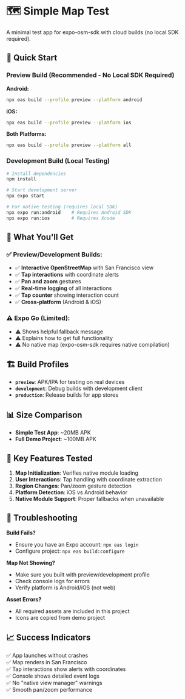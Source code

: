# 🗺️ Simple Map Test

A minimal test app for expo-osm-sdk with cloud builds (no local SDK required).

## 🚀 Quick Start

### Preview Build (Recommended - No Local SDK Required)

**Android:**
```bash
npx eas build --profile preview --platform android
```

**iOS:**
```bash  
npx eas build --profile preview --platform ios
```

**Both Platforms:**
```bash
npx eas build --profile preview --platform all
```

### Development Build (Local Testing)

```bash
# Install dependencies
npm install

# Start development server
npx expo start

# For native testing (requires local SDK)
npx expo run:android    # Requires Android SDK
npx expo run:ios        # Requires Xcode
```

## 📱 What You'll Get

### ✅ **Preview/Development Builds:**
- ✅ **Interactive OpenStreetMap** with San Francisco view
- ✅ **Tap interactions** with coordinate alerts
- ✅ **Pan and zoom** gestures  
- ✅ **Real-time logging** of all interactions
- ✅ **Tap counter** showing interaction count
- ✅ **Cross-platform** (Android & iOS)

### ⚠️ **Expo Go (Limited):**
- ⚠️ Shows helpful fallback message
- ⚠️ Explains how to get full functionality
- ⚠️ No native map (expo-osm-sdk requires native compilation)

## 🏗️ Build Profiles

- **`preview`**: APK/IPA for testing on real devices
- **`development`**: Debug builds with development client
- **`production`**: Release builds for app stores

## 📊 Size Comparison

- **Simple Test App**: ~20MB APK
- **Full Demo Project**: ~100MB APK

## 🔧 Key Features Tested

1. **Map Initialization**: Verifies native module loading
2. **User Interactions**: Tap handling with coordinate extraction  
3. **Region Changes**: Pan/zoom gesture detection
4. **Platform Detection**: iOS vs Android behavior
5. **Native Module Support**: Proper fallbacks when unavailable

## 🐛 Troubleshooting

**Build Fails?**
- Ensure you have an Expo account: `npx eas login`
- Configure project: `npx eas build:configure`

**Map Not Showing?**
- Make sure you built with preview/development profile
- Check console logs for errors
- Verify platform is Android/iOS (not web)

**Asset Errors?**
- All required assets are included in this project
- Icons are copied from demo project

## 📈 Success Indicators

✅ App launches without crashes  
✅ Map renders in San Francisco  
✅ Tap interactions show alerts with coordinates  
✅ Console shows detailed event logs  
✅ No "native view manager" warnings  
✅ Smooth pan/zoom performance 